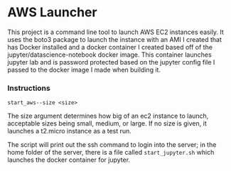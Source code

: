 # AWS Launcher

This project is a command line tool to launch AWS EC2 instances easily. It uses the boto3 package to launch the instance with an AMI I created that has Docker installed and a docker container I created based off of the jupyter/datascience-notebook docker image. This container launches jupyter lab and is password protected based on the jupyter config file I passed to the docker image I made when building it.

### Instructions

```
start_aws--size <size>
```

The size argument determines how big of an ec2 instance to launch, acceptable sizes being small, medium, or large. If no size is given, it launches a t2.micro instance as a test run.

The script will print out the ssh command to login into the server; in the home folder of the server, there is a file called `start_jupyter.sh` which launches the docker container for jupyter.
